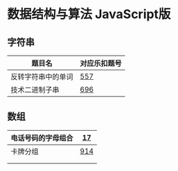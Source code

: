 # 数据结构与算法 JavaScript版

## 字符串

| 题目名             | 对应乐扣题号                                                 |
| ------------------ | ------------------------------------------------------------ |
| 反转字符串中的单词 | [557](https://leetcode-cn.com/problems/reverse-words-in-a-string-iii/solution/) |
| 技术二进制子串     | [696](https://leetcode-cn.com/problems/count-binary-substrings/) |



## 数组

| 电话号码的字母组合 | [17](https://leetcode-cn.com/problems/letter-combinations-of-a-phone-number/) |
| ------------------ | ------------------------------------------------------------ |
| 卡牌分组           | [914](https://leetcode-cn.com/problems/x-of-a-kind-in-a-deck-of-cards/) |
|                    |                                                              |
|                    |                                                              |

